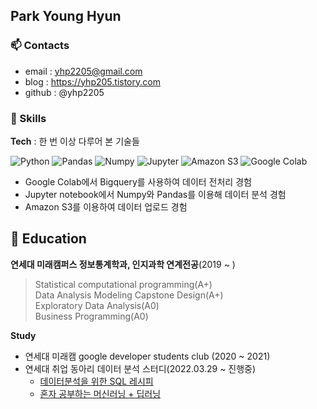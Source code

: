 ## Park Young Hyun

### 📫 Contacts  
- email : yhp2205@gmail.com  
- blog : https://yhp205.tistory.com
- github : @yhp2205

### 💬 Skills
**Tech** : 한 번 이상 다루어 본 기술들

<img alt="Python" src ="https://img.shields.io/badge/Python-3776AB.svg?&style=flat-square&logo=Python&logoColor=white"/> </a>
<img alt="Pandas" src ="https://img.shields.io/badge/Pandas-150458.svg?&style=flat-square&logo=Pandas&logoColor=white"/> </a>
<img alt="Numpy" src ="https://img.shields.io/badge/Numpy-013243.svg?&style=flat-square&logo=Numpy&logoColor=white"/> </a>
<img alt="Jupyter" src ="https://img.shields.io/badge/Jupyter-F37626.svg?&style=flat-square&logo=Jupyter&logoColor=white"/> </a>
<img alt="Amazon S3" src ="https://img.shields.io/badge/Amazon S3-569A31.svg?&style=flat-square&logo=Amazon S3&logoColor=white"/> </a>
<img alt="Google Colab" src ="https://img.shields.io/badge/Google Colab-F9AB00.svg?&style=flat-square&logo=Google Colab&logoColor=white"/> </a>

- Google Colab에서 Bigquery를 사용하여 데이터 전처리 경험
- Jupyter notebook에서 Numpy와 Pandas를 이용해 데이터 분석 경험
- Amazon S3를 이용하여 데이터 업로드 경험

## 📖 Education  

**연세대 미래캠퍼스 정보통계학과, 인지과학 연계전공**(2019 ~ ) 
> Statistical computational programming(A+)  
> Data Analysis Modeling Capstone Design(A+)  
> Exploratory Data Analysis(A0)  
> Business Programming(A0)   

**Study**
- 연세대 미래캠 google developer students club (2020 ~ 2021)
- 연세대 취업 동아리 데이터 분석 스터디(2022.03.29 ~ 진행중)
  - [데이터분석을 위한 SQL 레시피](https://g.co/kgs/wPVrmG)
  - [혼자 공부하는 머신러닝 + 딥러닝](https://www.google.com/search?q=%ED%98%BC%EC%9E%90+%EA%B3%B5%EB%B6%80%ED%95%98%EB%8A%94+%EB%A8%B8%EC%8B%A0%EB%9F%AC%EB%8B%9D%2B%EB%94%A5%EB%9F%AC%EB%8B%9D&oq=%ED%98%BC%EC%9E%90+%EA%B3%B5%EB%B6%80%ED%95%98%EB%8A%94+%EB%A8%B8%EC%8B%A0%EB%9F%AC%EB%8B%9D%2B%EB%94%A5%EB%9F%AC%EB%8B%9D&aqs=chrome.0.0i355i512j46i512j0i512l4j0i30.6951j0j4&sourceid=chrome&ie=UTF-8)

<!--
**yhp2205/yhp2205** is a ✨ _special_ ✨ repository because its `README.md` (this file) appears on your GitHub profile.

Here are some ideas to get you started:

- 🔭 I’m currently working on ...
- 🌱 I’m currently learning ...
- 👯 I’m looking to collaborate on ...
- 🤔 I’m looking for help with ...
- 💬 Ask me about ...
- 📫 How to reach me: ...
- 😄 Pronouns: ...
- ⚡ Fun fact: ...
-->
